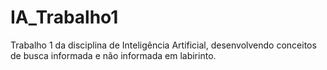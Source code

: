 # IA_Trabalho1
Trabalho 1 da disciplina de Inteligência Artificial, desenvolvendo conceitos de busca informada e não informada em labirinto.
